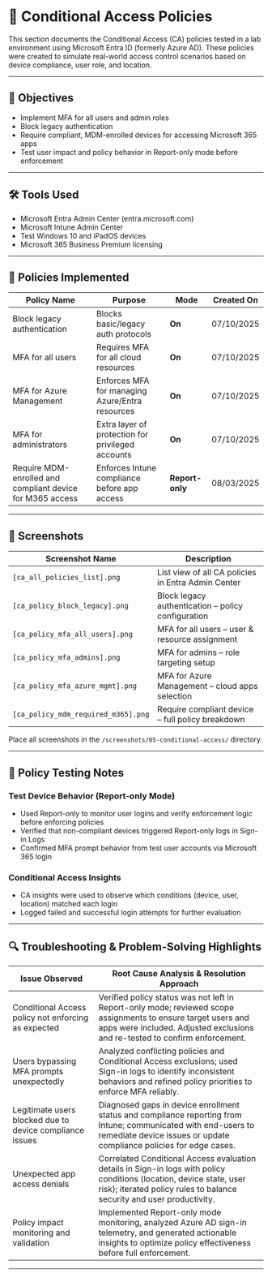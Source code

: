 # 🔐 Conditional Access Policies

This section documents the Conditional Access (CA) policies tested in a lab environment using Microsoft Entra ID (formerly Azure AD). These policies were created to simulate real-world access control scenarios based on device compliance, user role, and location.

---

## 🎯 Objectives

- Implement MFA for all users and admin roles
- Block legacy authentication
- Require compliant, MDM-enrolled devices for accessing Microsoft 365 apps
- Test user impact and policy behavior in Report-only mode before enforcement

---

## 🛠️ Tools Used

- Microsoft Entra Admin Center (entra.microsoft.com)
- Microsoft Intune Admin Center
- Test Windows 10 and iPadOS devices
- Microsoft 365 Business Premium licensing

---

## 🧪 Policies Implemented

| Policy Name                                                 | Purpose                                                 | Mode        | Created On       |
|-------------------------------------------------------------|---------------------------------------------------------|-------------|------------------|
| Block legacy authentication                                | Blocks basic/legacy auth protocols                      | **On**      | 07/10/2025       |
| MFA for all users                                           | Requires MFA for all cloud resources                    | **On**      | 07/10/2025       |
| MFA for Azure Management                                   | Enforces MFA for managing Azure/Entra resources         | **On**      | 07/10/2025       |
| MFA for administrators                                      | Extra layer of protection for privileged accounts       | **On**      | 07/10/2025       |
| Require MDM-enrolled and compliant device for M365 access   | Enforces Intune compliance before app access            | **Report-only** | 08/03/2025   |

---

## 📸 Screenshots

| Screenshot Name                              | Description                                             |
|----------------------------------------------|---------------------------------------------------------|
| `[ca_all_policies_list].png`                 | List view of all CA policies in Entra Admin Center     |
| `[ca_policy_block_legacy].png`               | Block legacy authentication – policy configuration     |
| `[ca_policy_mfa_all_users].png`              | MFA for all users – user & resource assignment         |
| `[ca_policy_mfa_admins].png`                 | MFA for admins – role targeting setup                  |
| `[ca_policy_mfa_azure_mgmt].png`             | MFA for Azure Management – cloud apps selection        |
| `[ca_policy_mdm_required_m365].png`          | Require compliant device – full policy breakdown       |

Place all screenshots in the `/screenshots/05-conditional-access/` directory.

---

## 🧪 Policy Testing Notes

### Test Device Behavior (Report-only Mode)

- Used Report-only to monitor user logins and verify enforcement logic before enforcing policies
- Verified that non-compliant devices triggered Report-only logs in Sign-in Logs
- Confirmed MFA prompt behavior from test user accounts via Microsoft 365 login

### Conditional Access Insights

- CA insights were used to observe which conditions (device, user, location) matched each login
- Logged failed and successful login attempts for further evaluation

---

## 🔍 Troubleshooting & Problem-Solving Highlights

| Issue Observed                                 | Root Cause Analysis & Resolution Approach                                                                                     |
|------------------------------------------------|-------------------------------------------------------------------------------------------------------------------------------|
| Conditional Access policy not enforcing as expected | Verified policy status was not left in Report-only mode; reviewed scope assignments to ensure target users and apps were included. Adjusted exclusions and re-tested to confirm enforcement. |
| Users bypassing MFA prompts unexpectedly       | Analyzed conflicting policies and Conditional Access exclusions; used Sign-in logs to identify inconsistent behaviors and refined policy priorities to enforce MFA reliably.             |
| Legitimate users blocked due to device compliance issues | Diagnosed gaps in device enrollment status and compliance reporting from Intune; communicated with end-users to remediate device issues or update compliance policies for edge cases.       |
| Unexpected app access denials                   | Correlated Conditional Access evaluation details in Sign-in logs with policy conditions (location, device state, user risk); iterated policy rules to balance security and user productivity. |
| Policy impact monitoring and validation        | Implemented Report-only mode monitoring, analyzed Azure AD sign-in telemetry, and generated actionable insights to optimize policy effectiveness before full enforcement.                      |

---


